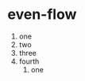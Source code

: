 # even-flow
<ol>
  
  <li>one</li>
  <li>two</li>
  <li>three</li>
  <li>fourth
    <ol>
      <li>one</li>
    </ol>
    </ol>
    
